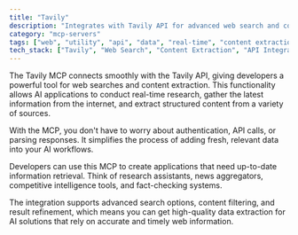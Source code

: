 ```yaml
---
title: "Tavily"
description: "Integrates with Tavily API for advanced web search and content extraction, enabling real-time research and information access for AI applications."
category: "mcp-servers"
tags: ["web", "utility", "api", "data", "real-time", "content extraction", "AI applications", "information retrieval"]
tech_stack: ["Tavily", "Web Search", "Content Extraction", "API Integration", "AI Research", "Authentication", "Response Parsing"]
---
```


The Tavily MCP connects smoothly with the Tavily API, giving developers a powerful tool for web searches and content extraction. This functionality allows AI applications to conduct real-time research, gather the latest information from the internet, and extract structured content from a variety of sources.

With the MCP, you don't have to worry about authentication, API calls, or parsing responses. It simplifies the process of adding fresh, relevant data into your AI workflows.

Developers can use this MCP to create applications that need up-to-date information retrieval. Think of research assistants, news aggregators, competitive intelligence tools, and fact-checking systems. 

The integration supports advanced search options, content filtering, and result refinement, which means you can get high-quality data extraction for AI solutions that rely on accurate and timely web information.